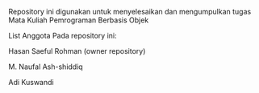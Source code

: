 Repository ini digunakan untuk menyelesaikan dan mengumpulkan tugas Mata Kuliah Pemrograman Berbasis Objek

List Anggota Pada repository ini:

Hasan Saeful Rohman (owner repository)

M. Naufal Ash-shiddiq

Adi Kuswandi
